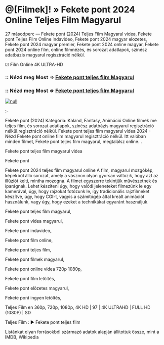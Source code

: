 # @[Filmek]! » Fekete pont 2024 Online Teljes Film Magyarul







27 másodperc — Fekete pont (2024) Teljes Film Magyarul videa, Fekete pont Teljes Film Online Indavideo, Fekete pont 2024 magyar elozetes, Fekete pont 2024 magyar premier, Fekete pont 2024 online magyar, Fekete pont 2024 online film, online filmnézés, és sorozat adatlapok, színész adatbázis magyarul regisztráció nélkül.

☑ Film Online 4K ULTRA-HD

### :: Nézd meg Most => [Fekete pont teljes film Magyarul](https://t.co/svHps6VtD6)

### :: Nézd meg Most => [Fekete pont teljes film Magyarul](https://t.co/svHps6VtD6)
[![null](https://static.wixstatic.com/media/855a25_043b5abeb4ae4d35ac003198e7fe56ed~mv2.gif)](https://t.co/svHps6VtD6)

:-

Fekete pont (2024) Kategória: Kaland, Fantasy, Animáció Online filmek me teljes film, és sorozat adatlapok, színész adatbázis magyarul regisztráció nélkül.regisztráció nélkül. Fekete pont teljes film magyarul videa 2024 - Nézd Fekete pont online film magyarul regisztráció nélkül. Itt valóban minden filmet, Fekete pont teljes film magyarul, megtalálsz online. .

Fekete pont teljes film magyarul videa

Fekete pont

Fekete pont 2024 teljes film magyarul online A film, magyarul mozgókép, képekből álló sorozat, amely a vásznon olyan gyorsan változik, hogy azt az illúziót kelti, mintha mozogna. A filmet egyszerre tekintjük művészetnek és iparágnak. Lehet készíteni úgy, hogy valódi jeleneteket filmezünk le egy kamerával, úgy, hogy rajzokat fotózunk le, így tradicionális rajzfilmeket készítve, úgy, hogy CGI-t, vagyis a számítógép által kreált animációt használunk, vagy úgy, hogy ezeket a technikákat egyaránt használjuk.

Fekete pont teljes film magyarul,

Fekete pont videa magyarul,

Fekete pont indavideo,

Fekete pont film online,

Fekete pont teljes film,

Fekete pont filmek magyarul,

Fekete pont online videa 720p 1080p,

Fekete pont film letöltés,

Fekete pont előzetes magyarul,

Fekete pont ingyen letöltés,

Teljes Film en 360p, 720p, 1080p, 4K HD | 97 | 4K ULTRAHD | FULL HD (1080P) | SD

Teljes Film : ► Fekete pont teljes film

Listánkat olyan forrásokból származó adatok alapján állítottuk össze, mint a IMDB, Wikipedia
